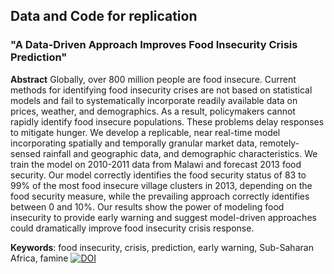 ## Data and Code for replication
### "A Data-Driven Approach Improves Food Insecurity Crisis Prediction"

**Abstract**
Globally, over 800 million people are food insecure. Current methods for identifying food insecurity crises are not based on statistical models and fail to systematically incorporate readily available data on prices, weather, and demographics. As a result, policymakers cannot rapidly identify food insecure populations. These problems delay responses to mitigate hunger. We develop a replicable, near real-time model incorporating spatially and temporally granular market data, remotely-sensed rainfall and geographic data, and demographic characteristics. We train the model on 2010-2011 data from Malawi and forecast 2013 food security.  Our model correctly identifies the food security status of 83 to 99% of the most food insecure village clusters in 2013, depending on the food security measure, while the prevailing approach correctly identifies between 0 and 10%. Our results show the power of modeling food insecurity to provide early warning and suggest model-driven approaches could dramatically improve food insecurity crisis response. 

**Keywords**: food insecurity, crisis, prediction, early warning, Sub-Saharan Africa, famine
[![DOI](https://zenodo.org/badge/181722482.svg)](https://zenodo.org/badge/latestdoi/181722482)
